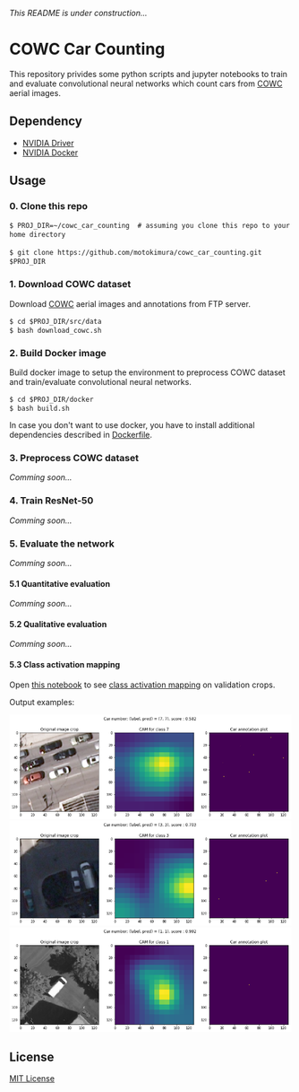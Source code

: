 *This README is under construction...*

# COWC Car Counting
This repository privides some python scripts and jupyter notebooks to train and evaluate convolutional neural networks which count cars from [COWC](https://gdo152.llnl.gov/cowc/) aerial images.

## Dependency

* [NVIDIA Driver](https://www.nvidia.com/Download/index.aspx)
* [NVIDIA Docker](https://github.com/NVIDIA/nvidia-docker)

## Usage

### 0. Clone this repo

```
$ PROJ_DIR=~/cowc_car_counting  # assuming you clone this repo to your home directory

$ git clone https://github.com/motokimura/cowc_car_counting.git $PROJ_DIR
```

### 1. Download COWC dataset

Download [COWC](https://gdo152.llnl.gov/cowc/) aerial images and annotations from FTP server. 

```
$ cd $PROJ_DIR/src/data
$ bash download_cowc.sh
```

### 2. Build Docker image

Build docker image to setup the environment to preprocess COWC dataset and train/evaluate convolutional neural networks. 

```
$ cd $PROJ_DIR/docker
$ bash build.sh
```

In case you don't want to use docker, you have to install additional dependencies described in [Dockerfile](docker/Dockerfile).

### 3. Preprocess COWC dataset

*Comming soon...*

### 4. Train ResNet-50

*Comming soon...*

### 5. Evaluate the network

*Comming soon...*

#### 5.1 Quantitative evaluation

*Comming soon...*

#### 5.2 Qualitative evaluation

*Comming soon...*

#### 5.3 Class activation mapping

Open [this notebook](notebooks/visualization/show_cam_on_val_crops.ipynb) 
to see [class activation mapping](http://cnnlocalization.csail.mit.edu/) on validation crops. 

Output examples:

![](contents/cam_02.png)
![](contents/cam_01.png)
![](contents/cam_00.png)

## License

[MIT License](LICENSE)
